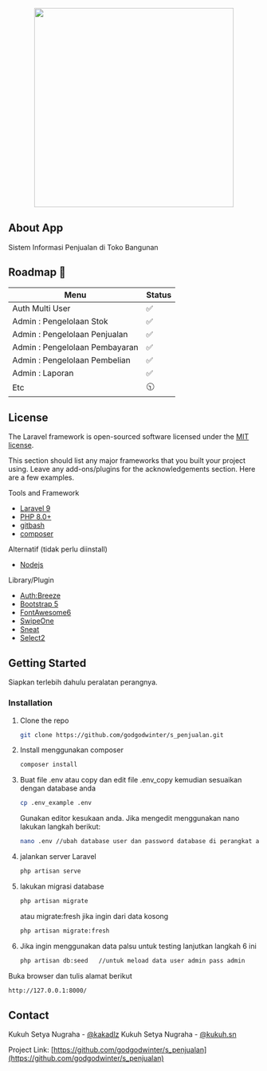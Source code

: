 <p align="center"><a href="https://laravel.com" target="_blank"><img src="https://raw.githubusercontent.com/laravel/art/master/logo-lockup/5%20SVG/2%20CMYK/1%20Full%20Color/laravel-logolockup-cmyk-red.svg" width="400"></a></p>


## About App

Sistem Informasi Penjualan di Toko Bangunan


## Roadmap 💎
| Menu                                                                       | Status                                                                                                            |
| ----------------------------------------------------------------------------------------- | -------------------------------------------------------------------------------------------------------------------------------- |
| Auth Multi User                                                                     | :white_check_mark:                                                                                                  |
| Admin : Pengelolaan Stok                                                                       | :white_check_mark:                                                                                                               |
| Admin : Pengelolaan Penjualan                                                                       | :white_check_mark:                                                                                                                |
| Admin : Pengelolaan Pembayaran                                                                       | :white_check_mark:                                                                                                              |
| Admin : Pengelolaan Pembelian                                                                       | :white_check_mark:                                                                                                                |
| Admin : Laporan                                                                       | :white_check_mark:                                                                                                                |
| Etc                                                                      | :clock1030:                                                                                                                  |
## License

The Laravel framework is open-sourced software licensed under the [MIT license](https://opensource.org/licenses/MIT).


This section should list any major frameworks that you built your project using. Leave any add-ons/plugins for the acknowledgements section. Here are a few examples.
<!-- * [Bootstrap](https://getbootstrap.com) -->
<!-- * [JQuery](https://jquery.com) -->
Tools and Framework
* [Laravel 9](https://laravel.com)
* [PHP 8.0+](https://php.net)
* [gitbash](https://git-scm.com/downloads)
* [composer](https://getcomposer.org/)


Alternatif (tidak perlu diinstall)
<!-- * [docker](https://www.docker.com/) -->
* [Nodejs](https://node.js)

Library/Plugin
* [Auth:Breeze](#)
* [Bootstrap 5](#)
* [FontAwesome6](#)
* [SwipeOne](#)
* [Sneat](#)
* [Select2](#)


<!-- Fitur Utama
* [Menejemen Data Produk dan Treatment](#)
* [Menejemen Dokter](#)
* [Menejemen Member dan Penjadwalan Perawatan](#)
* [Pengingat SMS gateway](#) -->


<!-- Docker
* [mysql dan settings database](#)
* [phpmyadmin](#) -->


<!-- GETTING STARTED -->
## Getting Started

Siapkan terlebih dahulu peralatan perangnya.

<!-- ### Prerequisites

This is an example of how to list things you need to use the software and how to install them.
* npm
  ```sh
  npm install npm@latest -g
  ``` -->

### Installation

<!-- 1. Get a free API Key at [https://example.com](https://example.com) -->
1. Clone the repo
   ```sh
   git clone https://github.com/godgodwinter/s_penjualan.git
   ```
2. Install menggunakan composer
   ```sh
   composer install
   ```
3. Buat file .env atau copy dan edit file .env_copy kemudian sesuaikan dengan database anda
   ```sh
   cp .env_example .env 
   ```
   Gunakan editor kesukaan anda. Jika mengedit menggunakan nano lakukan langkah berikut:

   ```sh
   nano .env //ubah database user dan password database di perangkat anda
   ```

4. jalankan server Laravel
   ```sh
   php artisan serve
   ```
5. lakukan migrasi database
   ```sh
   php artisan migrate
   ```
   atau migrate:fresh jika ingin dari data kosong
   ```sh
   php artisan migrate:fresh
   ```
6. Jika ingin menggunakan data palsu untuk testing lanjutkan langkah 6 ini
   ```sh
   php artisan db:seed   //untuk meload data user admin pass admin
   ```
   

   

Buka browser dan tulis alamat berikut
   
   ```sh
   http://127.0.0.1:8000/
   ```



<!-- CONTACT -->
## Contact

Kukuh Setya Nugraha - [@kakadlz](https://twitter.com/kakadlz) 
Kukuh Setya Nugraha - [@kukuh.sn](https://www.instagram.com/kukuh.sn/) 

Project Link: [https://github.com/godgodwinter/s_penjualan](https://github.com/godgodwinter/s_penjualan)


